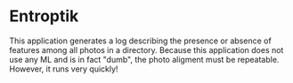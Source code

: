 # Entroptik
This application generates a log describing the presence or absence of features among all photos in a directory.
Because this application does not use any ML and is in fact "dumb", the photo aligment must be repeatable.
However, it runs very quickly!
